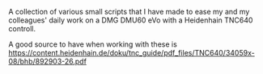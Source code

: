 A collection of various small scripts that I have made to ease my and my colleagues' daily work on a DMG DMU60 eVo with a Heidenhain TNC640 controll.

A good source to have when working with these is https://content.heidenhain.de/doku/tnc_guide/pdf_files/TNC640/34059x-08/bhb/892903-26.pdf 